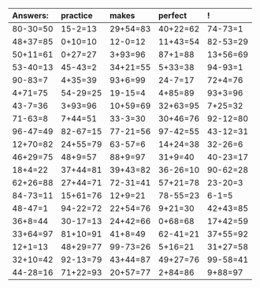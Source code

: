 | Answers: | practice | makes | perfect | ! |
| :--- | :--- | :--- | :--- | :--- |
| 80-30=50 | 15-2=13 | 29+54=83 | 40+22=62 | 74-73=1 | 
| 48+37=85 | 0+10=10 | 12-0=12 | 11+43=54 | 82-53=29 | 
| 50+11=61 | 0+27=27 | 3+93=96 | 87+1=88 | 13+56=69 | 
| 53-40=13 | 45-43=2 | 34+21=55 | 5+33=38 | 94-93=1 | 
| 90-83=7 | 4+35=39 | 93+6=99 | 24-7=17 | 72+4=76 | 
| 4+71=75 | 54-29=25 | 19-15=4 | 4+85=89 | 93+3=96 | 
| 43-7=36 | 3+93=96 | 10+59=69 | 32+63=95 | 7+25=32 | 
| 71-63=8 | 7+44=51 | 33-3=30 | 30+46=76 | 92-12=80 | 
| 96-47=49 | 82-67=15 | 77-21=56 | 97-42=55 | 43-12=31 | 
| 12+70=82 | 24+55=79 | 63-57=6 | 14+24=38 | 32-26=6 | 
| 46+29=75 | 48+9=57 | 88+9=97 | 31+9=40 | 40-23=17 | 
| 18+4=22 | 37+44=81 | 39+43=82 | 36-26=10 | 90-62=28 | 
| 62+26=88 | 27+44=71 | 72-31=41 | 57+21=78 | 23-20=3 | 
| 84-73=11 | 15+61=76 | 12+9=21 | 78-55=23 | 6-1=5 | 
| 48-47=1 | 94-22=72 | 22+54=76 | 9+21=30 | 42+43=85 | 
| 36+8=44 | 30-17=13 | 24+42=66 | 0+68=68 | 17+42=59 | 
| 33+64=97 | 81+10=91 | 41+8=49 | 62-41=21 | 37+55=92 | 
| 12+1=13 | 48+29=77 | 99-73=26 | 5+16=21 | 31+27=58 | 
| 32+10=42 | 92-13=79 | 43+44=87 | 49+27=76 | 99-58=41 | 
| 44-28=16 | 71+22=93 | 20+57=77 | 2+84=86 | 9+88=97 | 
